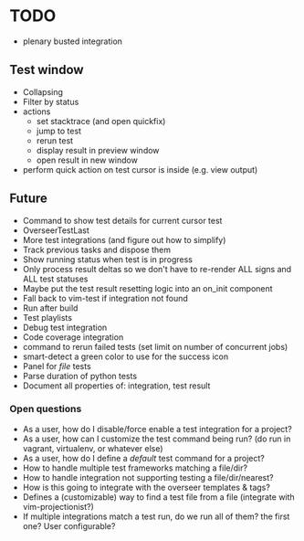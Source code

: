 # TODO

- plenary busted integration

## Test window

- Collapsing
- Filter by status
- actions
  - set stacktrace (and open quickfix)
  - jump to test
  - rerun test
  - display result in preview window
  - open result in new window
- perform quick action on test cursor is inside (e.g. view output)

## Future

- Command to show test details for current cursor test
- OverseerTestLast
- More test integrations (and figure out how to simplify)
- Track previous tasks and dispose them
- Show running status when test is in progress
- Only process result deltas so we don't have to re-render ALL signs and ALL test statuses
- Maybe put the test result resetting logic into an on_init component
- Fall back to vim-test if integration not found
- Run after build
- Test playlists
- Debug test integration
- Code coverage integration
- command to rerun failed tests (set limit on number of concurrent jobs)
- smart-detect a green color to use for the success icon
- Panel for _file_ tests
- Parse duration of python tests
- Document all properties of: integration, test result

### Open questions

- As a user, how do I disable/force enable a test integration for a project?
- As a user, how can I customize the test command being run? (do run in vagrant, virtualenv, or whatever else)
- As a user, how do I define a _default_ test command for a project?
- How to handle multiple test frameworks matching a file/dir?
- How to handle integration not supporting testing a file/dir/nearest?
- How is this going to integrate with the overseer templates & tags?
- Defines a (customizable) way to find a test file from a file (integrate with vim-projectionist?)
- If multiple integrations match a test run, do we run all of them? the first one? User configurable?
